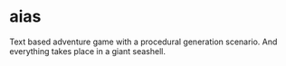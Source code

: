 # aias
Text based adventure game with a procedural generation scenario. And everything takes place in a giant seashell.
